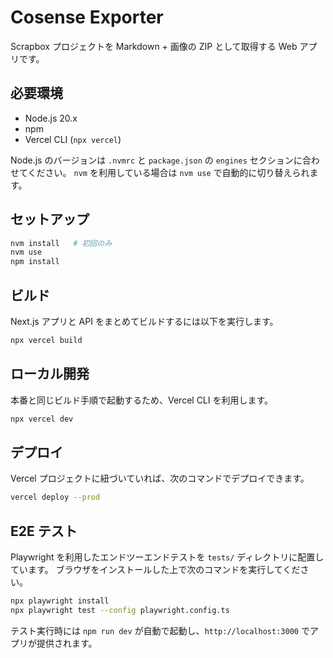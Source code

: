 # Cosense Exporter

Scrapbox プロジェクトを Markdown + 画像の ZIP として取得する Web アプリです。

## 必要環境

- Node.js 20.x
- npm
- Vercel CLI (`npx vercel`)

Node.js のバージョンは `.nvmrc` と `package.json` の `engines` セクションに合わせてください。
`nvm` を利用している場合は `nvm use` で自動的に切り替えられます。

## セットアップ

```bash
nvm install   # 初回のみ
nvm use
npm install
```

## ビルド

Next.js アプリと API をまとめてビルドするには以下を実行します。

```bash
npx vercel build
```

## ローカル開発

本番と同じビルド手順で起動するため、Vercel CLI を利用します。

```bash
npx vercel dev
```

## デプロイ

Vercel プロジェクトに紐づいていれば、次のコマンドでデプロイできます。

```bash
vercel deploy --prod
```

## E2E テスト

Playwright を利用したエンドツーエンドテストを `tests/` ディレクトリに配置しています。
ブラウザをインストールした上で次のコマンドを実行してください。

```bash
npx playwright install
npx playwright test --config playwright.config.ts
```

テスト実行時には `npm run dev` が自動で起動し、`http://localhost:3000` でアプリが提供されます。

